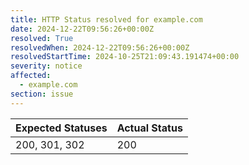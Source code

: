 ```yaml
---
title: HTTP Status resolved for example.com
date: 2024-12-22T09:56:26+00:00Z
resolved: True
resolvedWhen: 2024-12-22T09:56:26+00:00Z
resolvedStartTime: 2024-10-25T21:09:43.191474+00:00
severity: notice
affected:
  - example.com
section: issue
---
```


| Expected Statuses | Actual Status  |
|-------------------|----------------|
| 200, 301, 302 | 200 |
